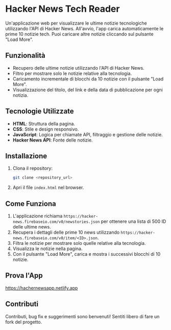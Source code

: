 
# Hacker News Tech Reader

Un'applicazione web per visualizzare le ultime notizie tecnologiche utilizzando l'API di Hacker News. All'avvio, l'app carica automaticamente le prime 10 notizie tech. Puoi caricare altre notizie cliccando sul pulsante "Load More".

## Funzionalità
- Recupero delle ultime notizie utilizzando l'API di Hacker News.
- Filtro per mostrare solo le notizie relative alla tecnologia.
- Caricamento incrementale di blocchi da 10 notizie con il pulsante "Load More".
- Visualizzazione del titolo, del link e della data di pubblicazione per ogni notizia.

## Tecnologie Utilizzate
- **HTML**: Struttura della pagina.
- **CSS**: Stile e design responsivo.
- **JavaScript**: Logica per chiamate API, filtraggio e gestione delle notizie.
- **Hacker News API**: Fonte delle notizie.

## Installazione
1. Clona il repository:
   ```bash
   git clone <repository_url>
   ```
2. Apri il file `index.html` nel browser.

## Come Funziona
1. L'applicazione richiama `https://hacker-news.firebaseio.com/v0/newstories.json` per ottenere una lista di 500 ID delle ultime news.
2. Recupera i dettagli delle prime 10 news utilizzando `https://hacker-news.firebaseio.com/v0/item/<ID>.json`.
3. Filtra le notizie per mostrare solo quelle relative alla tecnologia.
4. Visualizza le notizie nella pagina.
5. Con il pulsante "Load More", carica e mostra i successivi blocchi di 10 notizie.

## Prova l'App
https://hachernewsapp.netlify.app


## Contributi
Contributi, bug fix e suggerimenti sono benvenuti! Sentiti libero di fare un fork del progetto.
